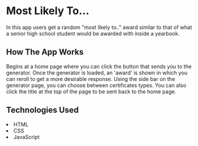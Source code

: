 # Most Likely To...
In this app users get a random "most likely to.." award similar to that of what a senior high school student would be awarded with inside a yearbook.

<h2> How The App Works </h2>
Begins at a home page where you can click the button that sends you to the generator. Once the generator is loaded, an 'award' is shown in which you can reroll to get a more desirable response. Using the side bar on the generator page, you can choose between certificates types. You can also click the title at the top of the page to be sent back to the home page. 

<h2>Technologies Used</h2>
<li>HTML</li>
<li>CSS</li>
<li>JavaScript</li>



